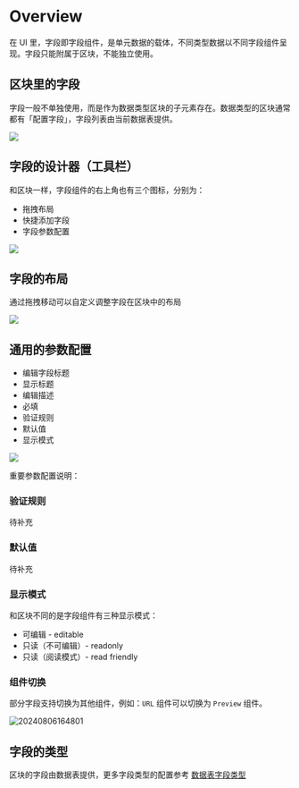 # Overview

在 UI 里，字段即字段组件，是单元数据的载体，不同类型数据以不同字段组件呈现。字段只能附属于区块，不能独立使用。

## 区块里的字段

字段一般不单独使用，而是作为数据类型区块的子元素存在。数据类型的区块通常都有「配置字段」，字段列表由当前数据表提供。

![](https://static-docs.nocobase.com/c5ea18ad1847332fe78075413f23de46.png)

## 字段的设计器（工具栏）

和区块一样，字段组件的右上角也有三个图标，分别为：

- 拖拽布局
- 快捷添加字段
- 字段参数配置

![](https://static-docs.nocobase.com/30cc5fcaeeb171862f79449a72a7fcf9.png)

## 字段的布局

通过拖拽移动可以自定义调整字段在区块中的布局

![](https://static-docs.nocobase.com/0825ea8c014c9073f505e74f707ded66.gif)

## 通用的参数配置

- 编辑字段标题
- 显示标题
- 编辑描述
- 必填
- 验证规则
- 默认值
- 显示模式

![](https://static-docs.nocobase.com/cbb838c9e167f51636d6a0ad3b287b59.png)

重要参数配置说明：

### 验证规则

待补充

### 默认值

待补充

### 显示模式

和区块不同的是字段组件有三种显示模式：

- 可编辑 - editable
- 只读（不可编辑）- readonly
- 只读（阅读模式）- read friendly

### 组件切换

部分字段支持切换为其他组件，例如：`URL` 组件可以切换为 `Preview` 组件。

![20240806164801](https://static-docs.nocobase.com/20240806164801.png)

## 字段的类型

区块的字段由数据表提供，更多字段类型的配置参考 [数据表字段类型](https://nocobase.feishu.cn/wiki/BJKYw1xpHiVxFHkmgT3cKrKznkd)
